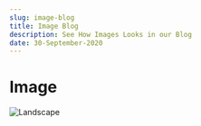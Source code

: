 ```yaml
---
slug: image-blog
title: Image Blog
description: See How Images Looks in our Blog
date: 30-September-2020
---
```


# Image

![Landscape](https://images.unsplash.com/photo-1501785888041-af3ef285b470?ixlib=rb-1.2.1&auto=format&fit=crop&w=500&q=60)